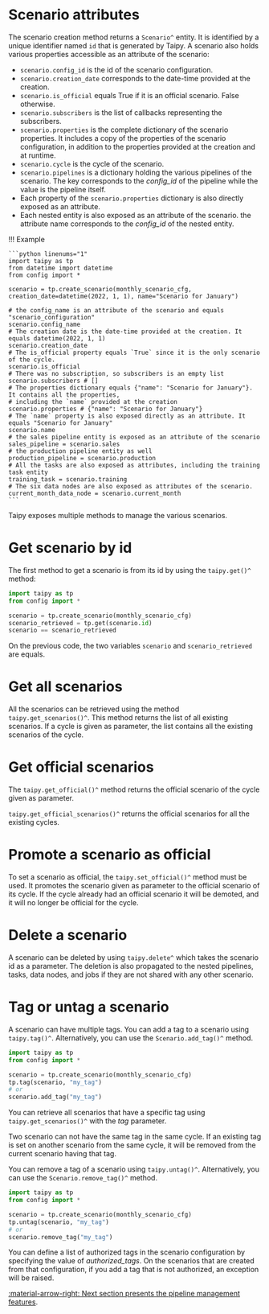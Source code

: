 # Scenario attributes

The scenario creation method returns a `Scenario^` entity.
It is identified by a unique identifier named `id` that is generated by Taipy.
A scenario also holds various properties accessible as an attribute of the scenario:

- `scenario.config_id` is the id of the scenario configuration.
- `scenario.creation_date` corresponds to the date-time provided at the creation.
- `scenario.is_official` equals True if it is an official scenario. False otherwise.
- `scenario.subscribers` is the list of callbacks representing the subscribers.
- `scenario.properties` is the complete dictionary of the scenario properties. It includes a copy of the properties
  of the scenario configuration, in addition to the properties provided at the creation and at runtime.
- `scenario.cycle` is the cycle of the scenario.
- `scenario.pipelines` is a dictionary holding the various pipelines of the scenario. The key corresponds to the
  _config_id_ of the pipeline while the value is the pipeline itself.
- Each property of the `scenario.properties` dictionary is also directly exposed as an attribute.
- Each nested entity is also exposed as an attribute of the scenario. the attribute name corresponds to the
  _config_id_ of the nested entity.

!!! Example

    ```python linenums="1"
    import taipy as tp
    from datetime import datetime
    from config import *

    scenario = tp.create_scenario(monthly_scenario_cfg, creation_date=datetime(2022, 1, 1), name="Scenario for January")

    # the config_name is an attribute of the scenario and equals "scenario_configuration"
    scenario.config_name
    # The creation date is the date-time provided at the creation. It equals datetime(2022, 1, 1)
    scenario.creation_date
    # The is_official property equals `True` since it is the only scenario of the cycle.
    scenario.is_official
    # There was no subscription, so subscribers is an empty list
    scenario.subscribers # []
    # The properties dictionary equals {"name": "Scenario for January"}. It contains all the properties,
    # including the `name` provided at the creation
    scenario.properties # {"name": "Scenario for January"}
    # The `name` property is also exposed directly as an attribute. It equals "Scenario for January"
    scenario.name
    # the sales pipeline entity is exposed as an attribute of the scenario
    sales_pipeline = scenario.sales
    # the production pipeline entity as well
    production_pipeline = scenario.production
    # All the tasks are also exposed as attributes, including the training task entity
    training_task = scenario.training
    # The six data nodes are also exposed as attributes of the scenario.
    current_month_data_node = scenario.current_month
    ```

Taipy exposes multiple methods to manage the various scenarios.

# Get scenario by id

The first method to get a scenario is from its id by using the `taipy.get()^` method:

```python linenums="1"
import taipy as tp
from config import *

scenario = tp.create_scenario(monthly_scenario_cfg)
scenario_retrieved = tp.get(scenario.id)
scenario == scenario_retrieved
```

On the previous code, the two variables `scenario` and `scenario_retrieved` are equals.

# Get all scenarios

All the scenarios can be retrieved using the method `taipy.get_scenarios()^`.
This method returns the list of all existing scenarios. If a cycle is given as parameter, the list contains all the
existing scenarios of the cycle.

# Get official scenarios

The `taipy.get_official()^` method returns the official scenario of the cycle
given as parameter.

`taipy.get_official_scenarios()^` returns the official scenarios for
all the existing cycles.

# Promote a scenario as official

To set a scenario as official, the `taipy.set_official()^` method must
be used. It promotes the scenario given as parameter to the official scenario of its cycle. If the cycle already
had an official scenario it will be demoted, and it will no longer be official for the cycle.

# Delete a scenario

A scenario can be deleted by using `taipy.delete^`
which takes the scenario id as a parameter. The deletion is also propagated to the nested pipelines, tasks, data
nodes, and jobs if they are not shared with any other scenario.

# Tag or untag a scenario

A scenario can have multiple tags. You can add a tag to a scenario using `taipy.tag()^`. Alternatively, you can use the `Scenario.add_tag()^` method.

```python linenums="1"
import taipy as tp
from config import *

scenario = tp.create_scenario(monthly_scenario_cfg)
tp.tag(scenario, "my_tag")
# or
scenario.add_tag("my_tag")
```

You can retrieve all scenarios that have a specific tag using `taipy.get_scenarios()^` with the _tag_ parameter.

Two scenario can not have the same tag in the same cycle. If an existing tag is set on another scenario from the same cycle, it will be removed from the current scenario having that tag.

You can remove a tag of a scenario using `taipy.untag()^`. Alternatively, you can use the `Scenario.remove_tag()^` method.

```python linenums="1"
import taipy as tp
from config import *

scenario = tp.create_scenario(monthly_scenario_cfg)
tp.untag(scenario, "my_tag")
# or
scenario.remove_tag("my_tag")
```

You can define a list of authorized tags in the scenario configuration by specifying the value of _authorized_tags_. On the scenarios that are created from that configuration, if you add a tag that is not authorized, an exception will be raised.

[:material-arrow-right: Next section presents the pipeline management features](pipeline-mgt.md).
